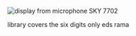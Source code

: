 ![display from microphone SKY 7702](https://github.com/user-attachments/assets/d771978c-9f5f-44b6-bed0-cc5b3e609266)

library covers  the six digits only
eds rama
